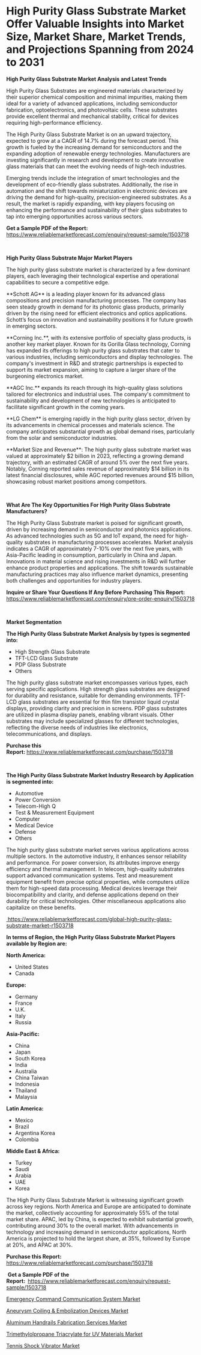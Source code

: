 <p><h1>High Purity Glass Substrate Market Offer Valuable Insights into Market Size, Market Share, Market Trends, and Projections Spanning from 2024 to 2031</h1></p><p><strong>High Purity Glass Substrate Market Analysis and Latest Trends</strong></p>
<p><p>High Purity Glass Substrates are engineered materials characterized by their superior chemical composition and minimal impurities, making them ideal for a variety of advanced applications, including semiconductor fabrication, optoelectronics, and photovoltaic cells. These substrates provide excellent thermal and mechanical stability, critical for devices requiring high-performance efficiency.</p><p>The High Purity Glass Substrate Market is on an upward trajectory, expected to grow at a CAGR of 14.7% during the forecast period. This growth is fueled by the increasing demand for semiconductors and the expanding adoption of renewable energy technologies. Manufacturers are investing significantly in research and development to create innovative glass materials that can meet the evolving needs of high-tech industries.</p><p>Emerging trends include the integration of smart technologies and the development of eco-friendly glass substrates. Additionally, the rise in automation and the shift towards miniaturization in electronic devices are driving the demand for high-quality, precision-engineered substrates. As a result, the market is rapidly expanding, with key players focusing on enhancing the performance and sustainability of their glass substrates to tap into emerging opportunities across various sectors.</p></p>
<p><strong>Get a Sample PDF of the Report:&nbsp;</strong> <a href="https://www.reliablemarketforecast.com/enquiry/request-sample/1503718?utm_campaign=1097&utm_medium=2&utm_source=Github&utm_content=ia&utm_term=08122024&utm_id=high-purity-glass-substrate">https://www.reliablemarketforecast.com/enquiry/request-sample/1503718</a></p>
<p>&nbsp;</p>
<p><strong>High Purity Glass Substrate Major Market Players</strong></p>
<p><p>The high purity glass substrate market is characterized by a few dominant players, each leveraging their technological expertise and operational capabilities to secure a competitive edge.</p><p>**Schott AG** is a leading player known for its advanced glass compositions and precision manufacturing processes. The company has seen steady growth in demand for its photonic glass products, primarily driven by the rising need for efficient electronics and optics applications. Schott’s focus on innovation and sustainability positions it for future growth in emerging sectors.</p><p>**Corning Inc.**, with its extensive portfolio of specialty glass products, is another key market player. Known for its Gorilla Glass technology, Corning has expanded its offerings to high purity glass substrates that cater to various industries, including semiconductors and display technologies. The company's investment in R&D and strategic partnerships is expected to support its market expansion, aiming to capture a larger share of the burgeoning electronics market.</p><p>**AGC Inc.** expands its reach through its high-quality glass solutions tailored for electronics and industrial uses. The company's commitment to sustainability and development of new technologies is anticipated to facilitate significant growth in the coming years.</p><p>**LG Chem** is emerging rapidly in the high purity glass sector, driven by its advancements in chemical processes and materials science. The company anticipates substantial growth as global demand rises, particularly from the solar and semiconductor industries.</p><p>**Market Size and Revenue**: The high purity glass substrate market was valued at approximately $2 billion in 2023, reflecting a growing demand trajectory, with an estimated CAGR of around 5% over the next five years. Notably, Corning reported sales revenue of approximately $14 billion in its latest financial disclosures, while AGC reported revenues around $15 billion, showcasing robust market positions among competitors.</p></p>
<p>&nbsp;</p>
<p><strong>What Are The Key Opportunities For High Purity Glass Substrate Manufacturers?</strong></p>
<p><p>The High Purity Glass Substrate market is poised for significant growth, driven by increasing demand in semiconductor and photonics applications. As advanced technologies such as 5G and IoT expand, the need for high-quality substrates in manufacturing processes accelerates. Market analysis indicates a CAGR of approximately 7-10% over the next five years, with Asia-Pacific leading in consumption, particularly in China and Japan. Innovations in material science and rising investments in R&D will further enhance product properties and applications. The shift towards sustainable manufacturing practices may also influence market dynamics, presenting both challenges and opportunities for industry players.</p></p>
<p><strong>Inquire or Share Your Questions If Any Before Purchasing This Report:</strong> <a href="https://www.reliablemarketforecast.com/enquiry/pre-order-enquiry/1503718?utm_campaign=1097&utm_medium=2&utm_source=Github&utm_content=ia&utm_term=08122024&utm_id=high-purity-glass-substrate">https://www.reliablemarketforecast.com/enquiry/pre-order-enquiry/1503718</a></p>
<p>&nbsp;</p>
<p><strong>Market Segmentation</strong></p>
<p><strong>The High Purity Glass Substrate Market Analysis by types is segmented into:</strong></p>
<p><ul><li>High Strength Glass Substrate</li><li>TFT-LCD Glass Substrate</li><li>PDP Glass Substrate</li><li>Others</li></ul></p>
<p><p>The high purity glass substrate market encompasses various types, each serving specific applications. High strength glass substrates are designed for durability and resistance, suitable for demanding environments. TFT-LCD glass substrates are essential for thin film transistor liquid crystal displays, providing clarity and precision in screens. PDP glass substrates are utilized in plasma display panels, enabling vibrant visuals. Other substrates may include specialized glasses for different technologies, reflecting the diverse needs of industries like electronics, telecommunications, and displays.</p></p>
<p><strong>Purchase this Report:&nbsp;</strong><a href="https://www.reliablemarketforecast.com/purchase/1503718?utm_campaign=1097&utm_medium=2&utm_source=Github&utm_content=ia&utm_term=08122024&utm_id=high-purity-glass-substrate">https://www.reliablemarketforecast.com/purchase/1503718</a></p>
<p>&nbsp;</p>
<p><strong>The High Purity Glass Substrate Market Industry Research by Application is segmented into:</strong></p>
<p><ul><li>Automotive</li><li>Power Conversion</li><li>Telecom-High Q</li><li>Test & Measurement Equipment</li><li>Computer</li><li>Medical Device</li><li>Defense</li><li>Others</li></ul></p>
<p><p>The high purity glass substrate market serves various applications across multiple sectors. In the automotive industry, it enhances sensor reliability and performance. For power conversion, its attributes improve energy efficiency and thermal management. In telecom, high-quality substrates support advanced communication systems. Test and measurement equipment benefit from precise optical properties, while computers utilize them for high-speed data processing. Medical devices leverage their biocompatibility and clarity, and defense applications depend on their durability for critical technologies. Other miscellaneous applications also capitalize on these benefits.</p></p>
<p><a href="https://www.reliablemarketforecast.com/global-high-purity-glass-substrate-market-r1503718?utm_campaign=1097&utm_medium=2&utm_source=Github&utm_content=ia&utm_term=08122024&utm_id=high-purity-glass-substrate">&nbsp;https://www.reliablemarketforecast.com/global-high-purity-glass-substrate-market-r1503718</a></p>
<p><strong>In terms of Region, the High Purity Glass Substrate Market Players available by Region are:</strong></p>
<p>
    <p> <strong> North America: </strong>
        <ul>
            <li>United States</li>
            <li>Canada</li>
        </ul>
        </p> 
    <p> <strong> Europe: </strong>
        <ul>
            <li>Germany</li>
            <li>France</li>
            <li>U.K.</li>
            <li>Italy</li>
            <li>Russia</li>
        </ul>
        </p> 
    <p> <strong> Asia-Pacific: </strong>
        <ul>
            <li>China</li>
            <li>Japan</li>
            <li>South Korea</li>
            <li>India</li>
            <li>Australia</li>
            <li>China Taiwan</li>
            <li>Indonesia</li>
            <li>Thailand</li>
            <li>Malaysia</li>
        </ul>
        </p> 
    <p> <strong> Latin America: </strong>
        <ul>
            <li>Mexico</li>
            <li>Brazil</li>
            <li>Argentina Korea</li>
            <li>Colombia</li>
        </ul>
        </p> 
    <p> <strong> Middle East & Africa: </strong>
        <ul>
            <li>Turkey</li>
            <li>Saudi</li>
            <li>Arabia</li>
            <li>UAE</li>
            <li>Korea</li>
        </ul>
    </p>
    </p>
<p><p>The High Purity Glass Substrate Market is witnessing significant growth across key regions. North America and Europe are anticipated to dominate the market, collectively accounting for approximately 55% of the total market share. APAC, led by China, is expected to exhibit substantial growth, contributing around 30% to the overall market. With advancements in technology and increasing demand in semiconductor applications, North America is projected to hold the largest share, at 35%, followed by Europe at 20%, and APAC at 30%.</p></p>
<p><strong>Purchase this Report: </strong><a href="https://www.reliablemarketforecast.com/purchase/1503718?utm_campaign=1097&utm_medium=2&utm_source=Github&utm_content=ia&utm_term=08122024&utm_id=high-purity-glass-substrate">https://www.reliablemarketforecast.com/purchase/1503718</a></p>
<p>&nbsp;<strong>Get a Sample PDF of the Report:&nbsp;&nbsp;</strong><a href="https://www.reliablemarketforecast.com/enquiry/request-sample/1503718?utm_campaign=1097&utm_medium=2&utm_source=Github&utm_content=ia&utm_term=08122024&utm_id=high-purity-glass-substrate">https://www.reliablemarketforecast.com/enquiry/request-sample/1503718</a></p>
<p><strong></strong></p>
<p><p><a href="https://www.linkedin.com/pulse/emergency-command-communication-system-market-size-revenue-analysis-e08oe?utm_campaign=1097&utm_medium=2&utm_source=Github&utm_content=ia&utm_term=08122024&utm_id=high-purity-glass-substrate">Emergency Command Communication System Market</a></p><p><a href="https://github.com/castoriffic/Market-Research-Report-List-5/blob/main/aneurysm-coiling-embolization-devices-market.md?utm_campaign=1097&utm_medium=2&utm_source=Github&utm_content=ia&utm_term=08122024&utm_id=high-purity-glass-substrate">Aneurysm Coiling & Embolization Devices Market</a></p><p><a href="https://www.linkedin.com/pulse/forecasts-aluminum-handrails-fabrication-services-market-ilosf?utm_campaign=1097&utm_medium=2&utm_source=Github&utm_content=ia&utm_term=08122024&utm_id=high-purity-glass-substrate">Aluminum Handrails Fabrication Services Market</a></p><p><a href="https://www.linkedin.com/pulse/compreh-proposis-fbaif?utm_campaign=1097&utm_medium=2&utm_source=Github&utm_content=ia&utm_term=08122024&utm_id=high-purity-glass-substrate">Trimethylolpropane Triacrylate for UV Materials Market</a></p><p><a href="https://github.com/ryanbell8967/Market-Research-Report-List-1/blob/main/tennis-shock-vibrator-market.md?utm_campaign=1097&utm_medium=2&utm_source=Github&utm_content=ia&utm_term=08122024&utm_id=high-purity-glass-substrate">Tennis Shock Vibrator Market</a></p></p>